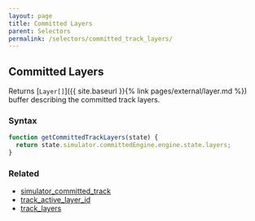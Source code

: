 ```yaml
---
layout: page
title: Committed Layers
parent: Selectors
permalink: /selectors/committed_track_layers/
---
```


## Committed Layers

Returns [`Layer[]`]({{ site.baseurl }}{% link pages/external/layer.md %}) buffer describing the committed track layers.

### Syntax

```js
function getCommittedTrackLayers(state) {
  return state.simulator.committedEngine.engine.state.layers;
}
```

### Related

- [simulator_committed_track](./simulator_committed_track.md)
- [track_active_layer_id](./track_active_layer_id.md)
- [track_layers](./track_layers.md)
